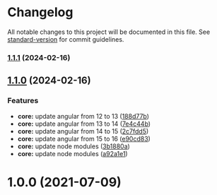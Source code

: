 # Changelog

All notable changes to this project will be documented in this file. See [standard-version](https://github.com/conventional-changelog/standard-version) for commit guidelines.

### [1.1.1](https://github.com/laijuthomas/angular-spinner/compare/v1.1.0...v1.1.1) (2024-02-16)

## [1.1.0](https://github.com/laijuthomas/angular-spinner/compare/v1.0.0...v1.1.0) (2024-02-16)


### Features

* **core:** update angular from 12 to 13 ([188d77b](https://github.com/laijuthomas/angular-spinner/commit/188d77ba2d41d8dd3980377f25103c74d000e12b))
* **core:** update angular from 13 to 14 ([7e4c44b](https://github.com/laijuthomas/angular-spinner/commit/7e4c44b9753180c270960ac37f66b39258149273))
* **core:** update angular from 14 to 15 ([2c7fdd5](https://github.com/laijuthomas/angular-spinner/commit/2c7fdd54e83794f5b6782cbe9a15a7b1bd2ae576))
* **core:** update angular from 15 to 16 ([e90cd83](https://github.com/laijuthomas/angular-spinner/commit/e90cd83900a3fd045c641f6d59cd6b4cd844645a))
* **core:** update node modules ([3b1880a](https://github.com/laijuthomas/angular-spinner/commit/3b1880a595dcac2a159ed69325b835ae440e3a37))
* **core:** update node modules ([a92a1e1](https://github.com/laijuthomas/angular-spinner/commit/a92a1e1c320b9ed9f8b84adca9f0326e605cb8f5))

# 1.0.0 (2021-07-09)
